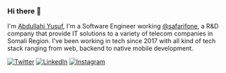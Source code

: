 ### Hi there 👋

I'm [Abdullahi Yusuf](https://abdullahicyc.com), I'm a Software Engineer working [@safarifone](http://safarione.ca), a R&D company that provide IT solutions to a variety of telecom companies in Somali Region. I've been working in tech since 2017 with all kind of tech stack ranging from web, backend to native mobile development.

<!-- Social Media -->
[![Twitter][1.2]][1] [![LinkedIn][2.2]][2] [![Instagram][3.2]][3]

[1.2]: https://github.com/WaylonWalker/WaylonWalker/blob/main/icon/twitter.png?raw=true
[2.2]: https://github.com/WaylonWalker/WaylonWalker/blob/main/icon/linkedin.png?raw=true
[3.2]: https://github.com/WaylonWalker/WaylonWalker/blob/main/icon/instagram.png?raw=true

[1]: https://twitter.com/abdullahicyc
[2]: https://www.linkedin.com/in/abdullahicyc/
[3]: https://www.instagram.com/abdullahicyc/

<!--
**abdullahicyc/abdullahicyc** is a ✨ _special_ ✨ repository because its `README.md` (this file) appears on your GitHub profile.

Here are some ideas to get you started:

- 🔭 I’m currently working on ...
- 🌱 I’m currently learning ...
- 👯 I’m looking to collaborate on ...
- 🤔 I’m looking for help with ...
- 💬 Ask me about ...
- 📫 How to reach me: ...
- 😄 Pronouns: ...
- ⚡ Fun fact: ...
-->
